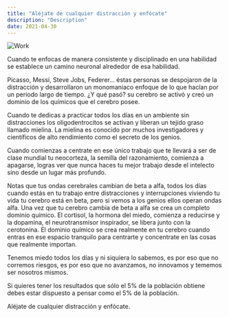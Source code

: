 ```yaml
---
title: "Aléjate de cualquier distracción y enfócate"
description: "Description"
date: 2021-04-30
---
```


![Work](https://images.unsplash.com/photo-1483389127117-b6a2102724ae?ixlib=rb-1.2.1&ixid=MnwxMjA3fDB8MHxwaG90by1wYWdlfHx8fGVufDB8fHx8&auto=format&fit=crop&w=2767&q=80)

Cuando te enfocas de manera consistente y disciplinado en una habilidad se establece un camino neuronal alrededor de esa habilidad. 

Picasso, Messi, Steve Jobs, Federer... éstas personas se despojaron de la distracción y desarrollaron un monomaniaco enfoque de lo que hacían por un periodo largo de tiempo. ¿Y qué pasó? su cerebro se activó y creó un dominio de los químicos que el cerebro posee.

Cuando te dedicas a practicar todos los días en un ambiente sin distracciones los oligodentrocitos se activan y liberan un tejido graso llamado mielina. La mielina es conocido por muchos investigadores y científicos de alto rendimiento como el secreto de los genios.

Cuando comienzas a centrate en ese único trabajo que te llevará a ser de clase mundial tu neocorteza, la semilla del razonamiento, comienza a apagarse, logras ver que nunca haces tu mejor trabajo desde el intelecto sino desde un lugar más profundo.

Notas que tus ondas cerebrales cambian de beta a alfa, todos los días cuando estás en tu trabajo entre distracciones y interrupciones viviendo tu vida tu cerebro está en beta, pero si vemos a los genios ellos operan ondas alfa. Una vez que tu cerebro cambia de beta a alfa se crea un completo dominio químico. El cortisol, la hormona del miedo, comienza a reducirse y la dopamina, el neurotransmisor inspirador, se libera junto con la cerotonina. El dominio químico se crea realmente en tu cerebro cuando entras en ese espacio tranquilo para centrarte y concentrate en las cosas que realmente importan.

Tenemos miedo todos los días y ni siquiera lo sabemos, es por eso que no corremos riesgos, es por eso que no avanzamos, no innovamos y tememos ser nosotros mismos.

Si quieres tener los resultados que sólo el 5% de la población obtiene debes estar dispuesto a pensar como el 5% de la población.

Aléjate de cualquier distracción y enfócate.